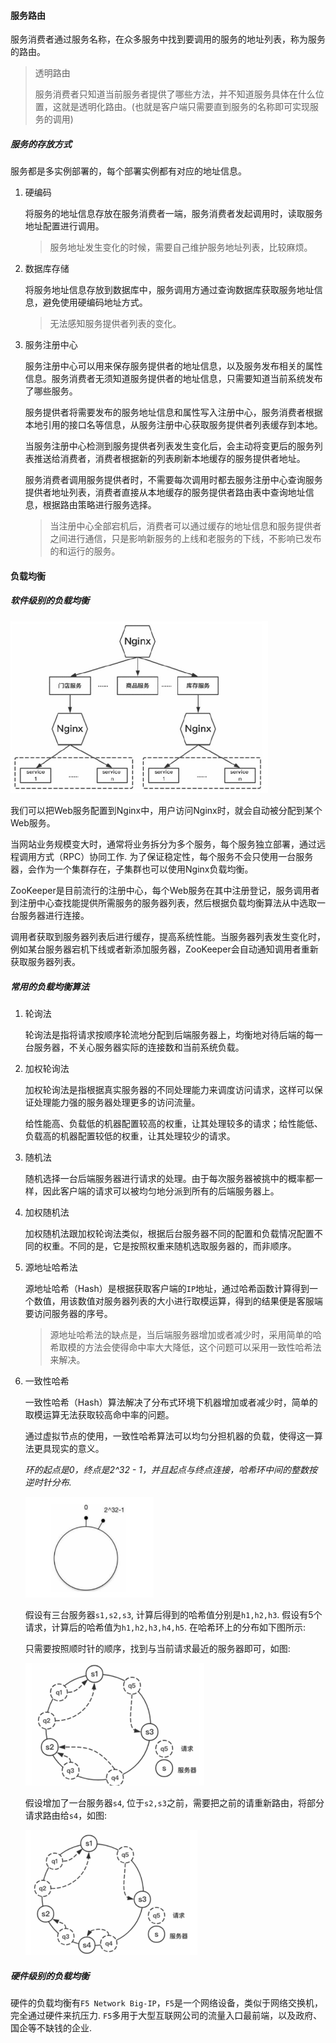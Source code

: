 #### 服务路由

服务消费者通过服务名称，在众多服务中找到要调用的服务的地址列表，称为服务的路由。

> 透明路由
>
> 服务消费者只知道当前服务者提供了哪些方法，并不知道服务具体在什么位置，这就是透明化路由。(也就是客户端只需要直到服务的名称即可实现服务的调用)

##### 服务的存放方式

服务都是多实例部署的，每个部署实例都有对应的地址信息。

1. 硬编码

   将服务的地址信息存放在服务消费者一端，服务消费者发起调用时，读取服务地址配置进行调用。

   > 服务地址发生变化的时候，需要自己维护服务地址列表，比较麻烦。

2. 数据库存储

   将服务地址信息存放到数据库中，服务调用方通过查询数据库获取服务地址信息，避免使用硬编码地址方式。

   > 无法感知服务提供者列表的变化。

3. 服务注册中心

   服务注册中心可以用来保存服务提供者的地址信息，以及服务发布相关的属性信息。服务消费者无须知道服务提供者的地址信息，只需要知道当前系统发布了哪些服务。

   服务提供者将需要发布的服务地址信息和属性写入注册中心，服务消费者根据本地引用的接口名等信息，从服务注册中心获取服务提供者列表缓存到本地。

   当服务注册中心检测到服务提供者列表发生变化后，会主动将变更后的服务列表推送给消费者，消费者根据新的列表刷新本地缓存的服务提供者地址。

   

   服务消费者调用服务提供者时，不需要每次调用时都去服务注册中心查询服务提供者地址列表，消费者直接从本地缓存的服务提供者路由表中查询地址信息，根据路由策略进行服务选择。

   > 当注册中心全部宕机后，消费者可以通过缓存的地址信息和服务提供者之间进行通信，只是影响新服务的上线和老服务的下线，不影响已发布的和运行的服务。

#### 负载均衡

##### 软件级别的负载均衡

<img src="./img/nginx负载均衡.png" style="zoom:60%;" />

我们可以把Web服务配置到Nginx中，用户访问Nginx时，就会自动被分配到某个Web服务。

当网站业务规模变大时，通常将业务拆分为多个服务，每个服务独立部署，通过远程调用方式（RPC）协同工作. 为了保证稳定性，每个服务不会只使用一台服务器，会作为一个集群存在，子集群也可以使用Nginx负载均衡。

ZooKeeper是目前流行的注册中心，每个Web服务在其中注册登记，服务调用者到注册中心查找能提供所需服务的服务器列表，然后根据负载均衡算法从中选取一台服务器进行连接。

调用者获取到服务器列表后进行缓存，提高系统性能。当服务器列表发生变化时，例如某台服务器宕机下线或者新添加服务器，ZooKeeper会自动通知调用者重新获取服务器列表。

##### 常用的负载均衡算法

1. 轮询法

   轮询法是指将请求按顺序轮流地分配到后端服务器上，均衡地对待后端的每一台服务器，不关心服务器实际的连接数和当前系统负载。

2. 加权轮询法

   加权轮询法是指根据真实服务器的不同处理能力来调度访问请求，这样可以保证处理能力强的服务器处理更多的访问流量｡

   给性能高、负载低的机器配置较高的权重，让其处理较多的请求；给性能低、负载高的机器配置较低的权重，让其处理较少的请求。

3. 随机法

   随机选择一台后端服务器进行请求的处理。由于每次服务器被挑中的概率都一样，因此客户端的请求可以被均匀地分派到所有的后端服务器上。

4. 加权随机法

   加权随机法跟加权轮询法类似，根据后台服务器不同的配置和负载情况配置不同的权重。不同的是，它是按照权重来随机选取服务器的，而非顺序。

5. 源地址哈希法

   源地址哈希（Hash）是根据获取客户端的`IP`地址，通过哈希函数计算得到一个数值，用该数值对服务器列表的大小进行取模运算，得到的结果便是客服端要访问服务器的序号。

   > 源地址哈希法的缺点是，当后端服务器增加或者减少时，采用简单的哈希取模的方法会使得命中率大大降低，这个问题可以采用一致性哈希法来解决。

6. 一致性哈希

   一致性哈希（Hash）算法解决了分布式环境下机器增加或者减少时，简单的取模运算无法获取较高命中率的问题。

   通过虚拟节点的使用，一致性哈希算法可以均匀分担机器的负载，使得这一算法更具现实的意义。

   *环的起点是0，终点是2^32 - 1，并且起点与终点连接，哈希环中间的整数按逆时针分布.*

   <img src="./img/一致性哈希.png" style="zoom:60%;" />

   假设有三台服务器`s1,s2,s3`, 计算后得到的哈希值分别是`h1,h2,h3`. 假设有5个请求，计算后的哈希值为`h1,h2,h3,h4,h5`. 在哈希环上的分布如下图所示:

   只需要按照顺时针的顺序，找到与当前请求最近的服务器即可，如图:

   <img src="./img/哈希环查找.png" style="zoom:60%;" />

   假设增加了一台服务器`s4`, 位于`s2,s3`之前，需要把之前的请重新路由，将部分请求路由给`s4`，如图:

   <img src="./img/新增机器的哈希环.png" style="zoom:60%;" />

##### 硬件级别的负载均衡

硬件的负载均衡有`F5 Network Big-IP`，`F5`是一个网络设备，类似于网络交换机，完全通过硬件来抗压力. `F5`多用于大型互联网公司的流量入口最前端，以及政府、国企等不缺钱的企业.